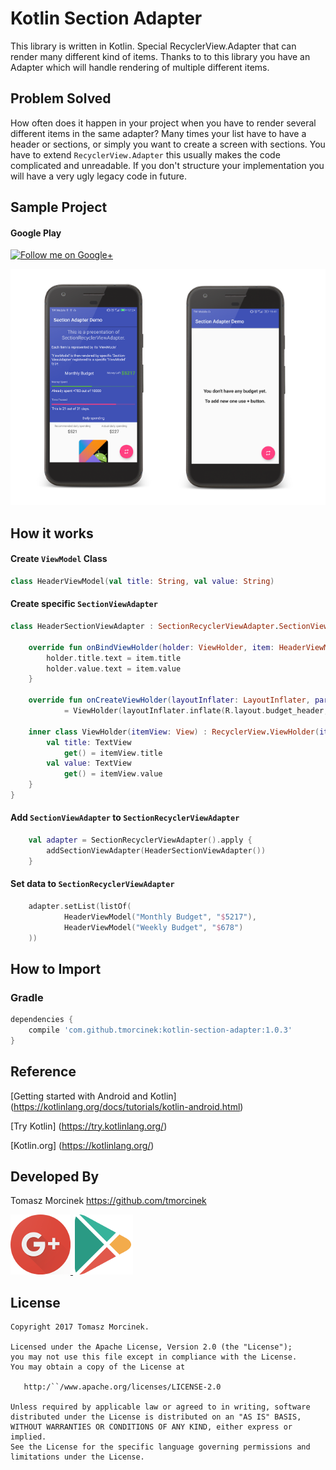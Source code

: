 # Kotlin Section Adapter

This library is written in Kotlin.
Special RecyclerView.Adapter that can render many different kind of items.
Thanks to to this library you have an Adapter which will handle rendering of multiple different items.

## Problem Solved

How often does it happen in your project when you have to render several different items in the same adapter?
Many times your list have to have a header or sections, or simply you want to create a screen with sections. 
You have to extend `RecyclerView.Adapter` this usually makes the code complicated and unreadable. If you don't structure your implementation you will have a very ugly legacy code in future.


## Sample Project

#### Google Play

<a href="https://play.google.com/store/apps/details?id=com.morcinek.kotlin.adapter" target="_blank">
  <img width="340px" alt="Follow me on Google+"
       src="http://www.morcinek.co.uk/wp-content/uploads/2014/11/Android-app-on-google-play.svg" />
</a>


![Alt text](raw/screenshot-preview.png?raw=true "Section Adapter")

## How it works

#### Create `ViewModel` Class
```kotlin
class HeaderViewModel(val title: String, val value: String)
```


#### Create specific `SectionViewAdapter`
```kotlin
class HeaderSectionViewAdapter : SectionRecyclerViewAdapter.SectionViewAdapter<HeaderViewModel, HeaderSectionViewAdapter.ViewHolder> {

    override fun onBindViewHolder(holder: ViewHolder, item: HeaderViewModel, position: Int) {
        holder.title.text = item.title
        holder.value.text = item.value
    }

    override fun onCreateViewHolder(layoutInflater: LayoutInflater, parent: ViewGroup, viewType: Int)
            = ViewHolder(layoutInflater.inflate(R.layout.budget_header, parent, false))

    inner class ViewHolder(itemView: View) : RecyclerView.ViewHolder(itemView) {
        val title: TextView
            get() = itemView.title
        val value: TextView
            get() = itemView.value
    }
}
```

#### Add `SectionViewAdapter` to `SectionRecyclerViewAdapter`
```kotlin
    val adapter = SectionRecyclerViewAdapter().apply {
        addSectionViewAdapter(HeaderSectionViewAdapter())
    }
```

#### Set data to `SectionRecyclerViewAdapter`
```kotlin
    adapter.setList(listOf(
            HeaderViewModel("Monthly Budget", "$5217"),
            HeaderViewModel("Weekly Budget", "$678")
    ))
```

## How to Import 
### Gradle
```groovy
dependencies {
    compile 'com.github.tmorcinek:kotlin-section-adapter:1.0.3'
}
```


## Reference

[Getting started with Android and Kotlin] (https://kotlinlang.org/docs/tutorials/kotlin-android.html)

[Try Kotlin] (https://try.kotlinlang.org/)

[Kotlin.org] (https://kotlinlang.org/)


## Developed By

Tomasz Morcinek https://github.com/tmorcinek

<a href="https://plus.google.com/+TomaszMorcinek">
  <img alt="Follow me on Google+"
       src="https://github.com/tmorcinek/kotlin-section-adapter/blob/master/raw/google-plus-logo.png" />
</a>
<a href="https://play.google.com/store/apps/developer?id=Tomasz+Morcinek">
  <img alt="Checkout my Applications in Google Play"
       src="https://github.com/tmorcinek/kotlin-section-adapter/blob/master/raw/google-play-logo.png" />
</a>


## License

    Copyright 2017 Tomasz Morcinek.

    Licensed under the Apache License, Version 2.0 (the "License");
    you may not use this file except in compliance with the License.
    You may obtain a copy of the License at

       http:/``/www.apache.org/licenses/LICENSE-2.0

    Unless required by applicable law or agreed to in writing, software
    distributed under the License is distributed on an "AS IS" BASIS,
    WITHOUT WARRANTIES OR CONDITIONS OF ANY KIND, either express or implied.
    See the License for the specific language governing permissions and
    limitations under the License.
